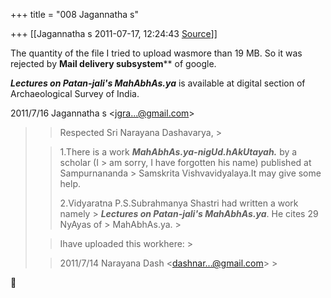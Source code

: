 +++
title = "008 Jagannatha s"

+++
[[Jagannatha s	2011-07-17, 12:24:43 [Source](https://groups.google.com/g/bvparishat/c/RL3bx4j8AXM)]]



The quantity of the file I tried to upload wasmore than 19 MB. So it was rejected by **Mail delivery subsystem**** of google.

***Lectures on Patan-jali's MahAbhAs.ya*** is available at digital section of Archaeological Survey of India.  
  

2011/7/16 Jagannatha s \<[jgra...@gmail.com]()\>  

> 
> > Respected Sri Narayana Dashavarya, >
> 
> > 
> > 
> > 
> > 
> > 1.There is a work ***MahAbhAs.ya-nigUd.hAkUtayah.*** by a scholar (I > am sorry, I have forgotten his name) published at Sampurnananda > Samskrita Vishvavidyalaya.It may give some help.  
> > 
> > 
> > 2.Vidyaratna P.S.Subrahmanya Shastri had written a work namely > ***Lectures on Patan-jali's MahAbhAs.ya***. He cites 29 NyAyas of > MahAbhAs.ya. >
> 
> > 
> > 
> > 
> > 
> > Ihave uploaded this workhere: >
> 
> > 
> > 
> > 
> > 
> > 
> > 
> > 
> > 
> >   
> 
> > 
> > 
> > 2011/7/14 Narayana Dash \<[dashnar...@gmail.com]()\> >
> 
> > 
> > 



